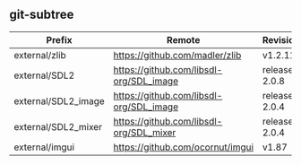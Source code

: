 ## git-subtree
Prefix | Remote | Revision
------ | ------ | --------
external/zlib | https://github.com/madler/zlib | v1.2.11
external/SDL2 | https://github.com/libsdl-org/SDL_image | release-2.0.8
external/SDL2_image | https://github.com/libsdl-org/SDL_image | release-2.0.4
external/SDL2_mixer | https://github.com/libsdl-org/SDL_mixer | release-2.0.4
external/imgui | https://github.com/ocornut/imgui | v1.87
